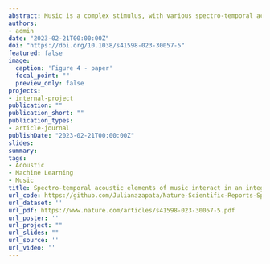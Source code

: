 ```yaml
---
abstract: Music is a complex stimulus, with various spectro-temporal acoustic elements determining one of the most important attributes of music, the ability to elicit emotions. Effects of various musical acoustic elements on emotions in non-human animals have not been studied with an integrated approach. However, this knowledge is important to design music to provide environmental enrichment for non-human species. Thirty-nine instrumental musical pieces were composed and used to determine effects of various acoustic parameters on emotional responses in farm pigs. Video recordings (n=50) of pigs in the nursery phase (7–9 week old) were gathered and emotional responses induced by stimuli were evaluated with Qualitative Behavioral Assessment (QBA). Non-parametric statistical models (Generalized Additive Models, Decision Trees, Random Forests, and XGBoost) were applied and compared to evaluate relationships between acoustic parameters and pigs’ observed emotional responses. We concluded that musical structure affected emotional responses of pigs. The valence of modulated emotions depended on integrated and simultaneous interactions of various spectral and temporal structural components of music that can be readily modified. This new knowledge supports design of musical stimuli to be used as environmental enrichment for non-human animals.
authors:
- admin
date: "2023-02-21T00:00:00Z"
doi: "https://doi.org/10.1038/s41598-023-30057-5"
featured: false
image:
  caption: 'Figure 4 - paper'
  focal_point: ""
  preview_only: false
projects:
- internal-project
publication: ""
publication_short: ""
publication_types:
- article-journal
publishDate: "2023-02-21T00:00:00Z"
slides: 
summary: 
tags:
- Acoustic
- Machine Learning
- Music 
title: Spectro-temporal acoustic elements of music interact in an integrated way to modulate emotional responses in pigs
url_code: https://github.com/Julianazapata/Nature-Scientific-Reports-Spectro-temporal-analysis
url_dataset: ''
url_pdf: https://www.nature.com/articles/s41598-023-30057-5.pdf
url_poster: ''
url_project: ""
url_slides: ""
url_source: ''
url_video: ''
---
```


